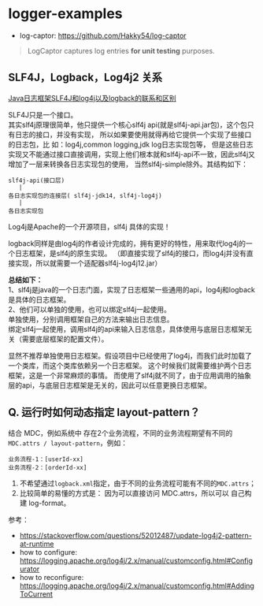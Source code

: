 # logger-examples

- log-captor: <https://github.com/Hakky54/log-captor>
> LogCaptor captures log entries **for unit testing** purposes.

## SLF4J，Logback，Log4j2 关系
[Java日志框架SLF4J和log4j以及logback的联系和区别](https://www.cnblogs.com/hanszhao/p/9754419.html)

SLF4J只是一个接口。  
其实slf4j原理很简单，他只提供一个核心slf4j api(就是slf4j-api.jar包)，这个包只有日志的接口，并没有实现，
所以如果要使用就得再给它提供一个实现了些接口的日志包，比 如：log4j,common logging,jdk log日志实现包等，
但是这些日志实现又不能通过接口直接调用，实现上他们根本就和slf4j-api不一致，因此slf4j又增加了一层来转换各日志实现包的使用，
当然slf4j-simple除外。其结构如下：
```
slf4j-api(接口层) 
   | 
各日志实现包的连接层( slf4j-jdk14, slf4j-log4j) 
   | 
各日志实现包 
```

Log4j是Apache的一个开源项目，slf4j 具体的实现！  

logback同样是由log4j的作者设计完成的，拥有更好的特性，用来取代log4j的一个日志框架，是slf4j的原生实现。
（即直接实现了slf4j的接口，而log4j并没有直接实现，所以就需要一个适配器slf4j-log4j12.jar）

**总结如下：**  
1、slf4j是java的一个日志门面，实现了日志框架一些通用的api，log4j和logback是具体的日志框架。  
2、他们可以单独的使用，也可以绑定slf4j一起使用。  
单独使用，分别调用框架自己的方法来输出日志信息。  
绑定slf4j一起使用，调用slf4j的api来输入日志信息，具体使用与底层日志框架无关（需要底层框架的配置文件）。  

显然不推荐单独使用日志框架。假设项目中已经使用了log4j，而我们此时加载了一个类库，而这个类库依赖另一个日志框架。
这个时候我们就需要维护两个日志框架，这是一个非常麻烦的事情。
而使用了slf4j就不同了，由于应用调用的抽象层的api，与底层日志框架是无关的，因此可以任意更换日志框架。

## Q. 运行时如何动态指定 layout-pattern？
结合 MDC，例如系统中 存在2个业务流程，不同的业务流程期望有不同的 `MDC.attrs / layout-pattern`，例如：
```
业务流程-1：[userId-xx]
业务流程-2：[orderId-xx]
```

1) 不希望通过`logback.xml`指定，由于不同的业务流程可能有不同的`MDC.attrs`；
2) 比较简单的易懂的方式是： 因为可以直接访问 MDC.attrs，所以可以 自己构建 log-format。

参考：  
- <https://stackoverflow.com/questions/52012487/update-log4j2-pattern-at-runtime>
- how to configure: <https://logging.apache.org/log4j/2.x/manual/customconfig.html#Configurator>
- how to reconfigure: <https://logging.apache.org/log4j/2.x/manual/customconfig.html#AddingToCurrent>